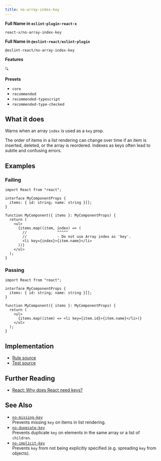 ```yaml
---
title: no-array-index-key
---
```


**Full Name in `eslint-plugin-react-x`**

```plain copy
react-x/no-array-index-key
```

**Full Name in `@eslint-react/eslint-plugin`**

```plain copy
@eslint-react/no-array-index-key
```

**Features**

`🔍`

**Presets**

- `core`
- `recommended`
- `recommended-typescript`
- `recommended-type-checked`

## What it does

Warns when an array `index` is used as a `key` prop.

The order of items in a list rendering can change over time if an item is inserted, deleted, or the array is reordered. Indexes as keys often lead to subtle and confusing errors.

## Examples

### Failing

```tsx
import React from "react";

interface MyComponentProps {
  items: { id: string; name: string }[];
}

function MyComponent({ items }: MyComponentProps) {
  return (
    <ul>
      {items.map((item, index) => (
        //              ^^^^^
        //              - Do not use Array index as 'key'.
        <li key={index}>{item.name}</li>
      ))}
    </ul>
  );
}
```

### Passing

```tsx
import React from "react";

interface MyComponentProps {
  items: { id: string; name: string }[];
}

function MyComponent({ items }: MyComponentProps) {
  return (
    <ul>
      {items.map((item) => <li key={item.id}>{item.name}</li>)}
    </ul>
  );
}
```

## Implementation

- [Rule source](https://github.com/Rel1cx/eslint-react/tree/main/packages/plugins/eslint-plugin-react-x/src/rules/no-array-index-key.ts)
- [Test source](https://github.com/Rel1cx/eslint-react/tree/main/packages/plugins/eslint-plugin-react-x/src/rules/no-array-index-key.spec.ts)

## Further Reading

- [React: Why does React need keys?](https://react.dev/learn/rendering-lists#why-does-react-need-keys)

## See Also

- [`no-missing-key`](./no-missing-key)\
  Prevents missing `key` on items in list rendering.
- [`no-dupecate-key`](./no-duplicate-key)\
  Prevents duplicate `key` on elements in the same array or a list of `children`.
- [`no-implicit-key`](./no-implicit-key)\
  Prevents `key` from not being explicitly specified (e.g. spreading `key` from objects).
